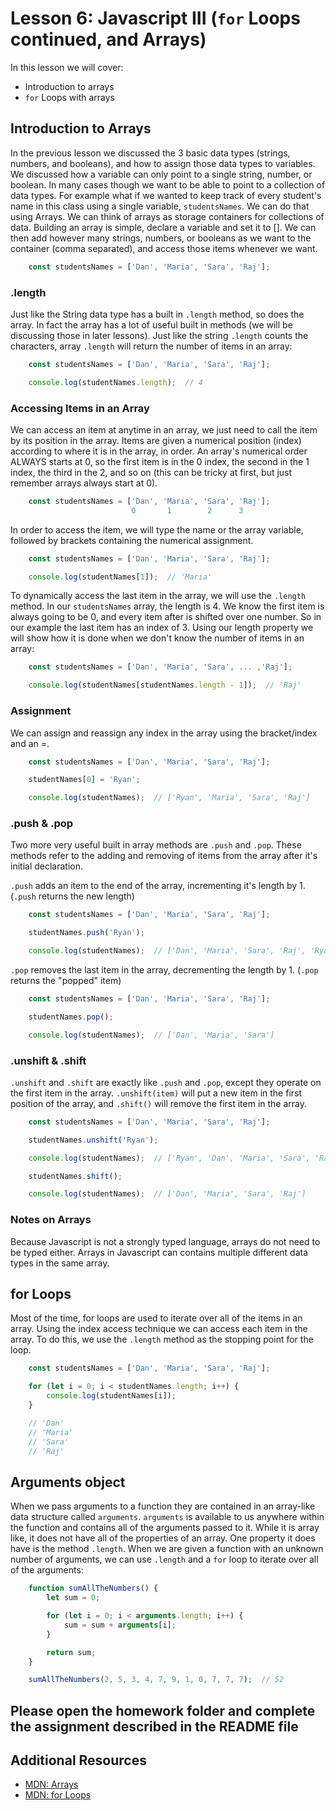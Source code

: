 # Lesson 6: Javascript III (`for` Loops continued, and Arrays)

In this lesson we will cover: 

* Introduction to arrays
* `for` Loops with arrays

## Introduction to Arrays

In the previous lesson we discussed the 3 basic data types (strings, numbers, and booleans), and how to assign those data types to variables. We discussed how a variable can only point to a single string, number, or boolean. In many cases though we want to be able to point to a collection of data types. For example what if we wanted to keep track of every student's name in this class using a single variable, `studentsNames`. We can do that using Arrays. We can think of arrays as storage containers for collections of data. Building an array is simple, declare a variable and set it to []. We can then add however many strings, numbers, or booleans as we want to the container (comma separated), and access those items whenever we want.

```javascript
    const studentsNames = ['Dan', 'Maria', 'Sara', 'Raj'];
```

### .length

Just like the String data type has a built in `.length` method, so does the array. In fact the array has a lot of useful built in methods (we will be discussing those in later lessons). Just like the string `.length` counts the characters, array `.length` will return the number of items in an array:

```javascript
    const studentsNames = ['Dan', 'Maria', 'Sara', 'Raj'];

    console.log(studentNames.length);  // 4
```

### Accessing Items in an Array

We can access an item at anytime in an array, we just need to call the item by its position in the array. Items are given a numerical position (index) according to where it is in the array, in order. An array's numerical order ALWAYS starts at 0, so the first item is in the 0 index, the second in the 1 index, the third in the 2, and so on (this can be tricky at first, but just remember arrays always start at 0). 

```javascript
    const studentsNames = ['Dan', 'Maria', 'Sara', 'Raj'];
                           0       1        2      3
```

In order to access the item, we will type the name or the array variable, followed by brackets containing the numerical assignment.

```javascript
    const studentsNames = ['Dan', 'Maria', 'Sara', 'Raj'];

    console.log(studentNames[1]);  // 'Maria'
```

To dynamically access the last item in the array, we will use the `.length` method. In our `studentsNames` array, the length is 4. We know the first item is always going to be 0, and every item after is shifted over one number. So in our example the last item has an index of 3. Using our length property we will show how it is done when we don't know the number of items in an array:

```javascript
    const studentsNames = ['Dan', 'Maria', 'Sara', ... ,'Raj'];

    console.log(studentNames[studentNames.length - 1]);  // 'Raj'
```

### Assignment

We can assign and reassign any index in the array using the bracket/index and an =. 

```javascript
    const studentsNames = ['Dan', 'Maria', 'Sara', 'Raj'];

    studentNames[0] = 'Ryan';

    console.log(studentNames);  // ['Ryan', 'Maria', 'Sara', 'Raj']
```
### .push & .pop

Two more very useful built in array methods are `.push` and `.pop`. These methods refer to the adding and removing of items from the array after it's initial declaration.

`.push` adds an item to the end of the array, incrementing it's length by 1. (`.push` returns the new length)

```javascript
    const studentsNames = ['Dan', 'Maria', 'Sara', 'Raj'];

    studentNames.push('Ryan');

    console.log(studentNames);  // ['Dan', 'Maria', 'Sara', 'Raj', 'Ryan']
```

`.pop` removes the last item in the array, decrementing the length by 1. (`.pop` returns the "popped" item)

```javascript
    const studentsNames = ['Dan', 'Maria', 'Sara', 'Raj'];

    studentNames.pop();

    console.log(studentNames);  // ['Dan', 'Maria', 'Sara']
```

### .unshift & .shift

`.unshift` and `.shift` are exactly like `.push` and `.pop`, except they operate on the first item in the array. `.unshift(item)` will put a new item in the first position of the array, and `.shift()` will remove the first item in the array.

```javascript
    const studentsNames = ['Dan', 'Maria', 'Sara', 'Raj'];

    studentNames.unshift('Ryan');

    console.log(studentNames);  // ['Ryan', 'Dan', 'Maria', 'Sara', 'Raj']

    studentNames.shift();

    console.log(studentNames);  // ['Dan', 'Maria', 'Sara', 'Raj']
```

### Notes on Arrays

Because Javascript is not a strongly typed language, arrays do not need to be typed either. Arrays in Javascript can contains multiple different data types in the same array. 

## for Loops

Most of the time, for loops are used to iterate over all of the items in an array. Using the index access technique we can access each item in the array. To do this, we use the `.length` method as the stopping point for the loop.

```javascript
    const studentsNames = ['Dan', 'Maria', 'Sara', 'Raj'];

    for (let i = 0; i < studentNames.length; i++) {
        console.log(studentNames[i]);
    }

    // 'Dan'
    // 'Maria'
    // 'Sara'
    // 'Raj'
```

## Arguments object

When we pass arguments to a function they are contained in an array-like data structure called `arguments`. `arguments` is available to us anywhere within the function and contains all of the arguments passed to it. While it is array like, it does not have all of the properties of an array. One property it does have is the method `.length`. When we are given a function with an unknown number of arguments, we can use `.length` and a `for` loop to iterate over all of the arguments:

```javascript
    function sumAllTheNumbers() {
        let sum = 0;

        for (let i = 0; i < arguments.length; i++) {
            sum = sum + arguments[i];
        }

        return sum;
    }

    sumAllTheNumbers(2, 5, 3, 4, 7, 9, 1, 0, 7, 7, 7);  // 52
```

## Please open the homework folder and complete the assignment described in the README file

## Additional Resources

* [MDN: Arrays](https://developer.mozilla.org/en-US/docs/Web/JavaScript/Reference/Global_Objects/Array)
* [MDN: for Loops](https://developer.mozilla.org/en-US/docs/Web/JavaScript/Reference/Statements/for)
